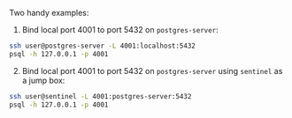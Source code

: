 <!--
.. title: Creating SSH Tunnels
.. slug: ssh-tunnel
.. date: 2020-05-27 00:00:00
.. tags: terminal,ssh,terminal
.. category: terminal
.. link: 
.. description: 
.. type: text
-->

Two handy examples:

1) Bind local port 4001 to port 5432 on `postgres-server`:

```bash
ssh user@postgres-server -L 4001:localhost:5432
psql -h 127.0.0.1 -p 4001
```

2) Bind local port 4001 to port 5432 on `postgres-server` using `sentinel` as a jump box:

```bash
ssh user@sentinel -L 4001:postgres-server:5432
psql -h 127.0.0.1 -p 4001
```
